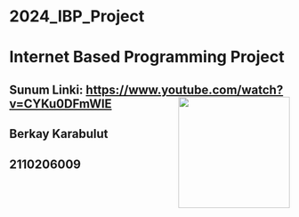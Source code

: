 # 2024_IBP_Project

# Internet Based Programming Project 

## Sunum Linki: https://www.youtube.com/watch?v=CYKu0DFmWlE <img src=https://media.giphy.com/media/v1.Y2lkPTc5MGI3NjExZmFkZGdiYXYwN2k5dDlwaHQwN25kazhqdHBkeTh6M28zanR4NzkzeiZlcD12MV9pbnRlcm5hbF9naWZfYnlfaWQmY3Q9Zw/gR92EF4p9XyEHyD2n5/giphy.gif align="right" width="200" >
## Berkay Karabulut
## 2110206009 

